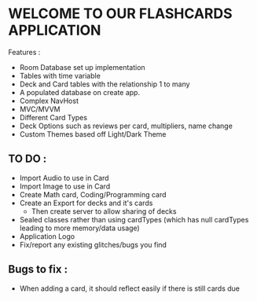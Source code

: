 # WELCOME TO OUR FLASHCARDS APPLICATION
Features : 
- Room Database set up implementation
- Tables with time variable
- Deck and Card tables with the relationship 1 to many
- A populated database on create app.
- Complex NavHost
- MVC/MVVM
- Different Card Types
- Deck Options such as reviews per card, multipliers, name change
- Custom Themes based off Light/Dark Theme

## TO DO :
- Import Audio to use in Card
- Import Image to use in Card
- Create Math card, Coding/Programming card
- Create an Export for decks and it's cards
  - Then create server to allow sharing of decks
- Sealed classes rather than using cardTypes (which has null cardTypes leading to more memory/data usage)
- Application Logo
- Fix/report any existing glitches/bugs you find

## Bugs to fix :
- When adding a card, it should reflect easily if there is still cards due



